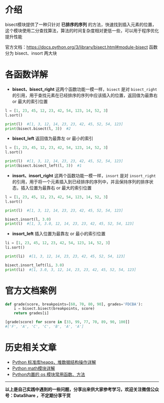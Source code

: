 # 介绍
bisect模块提供了一种只针对 **已排序的序列** 的方法，快速找到插入元素的位置，这个模块使用二分查找算法，算法的时间复杂度相对更低一些，可以用于程序优化提升性能

官方文档：https://docs.python.org/3/library/bisect.html#module-bisect
函数分为 bisect、insort 两大块
# 各函数详解
- **bisect、bisect_right**
这两个函数功能一模一样，`bisect` 是对 `bisect_right` 的引用，用于查找元素在已经排序的序列中应该插入的位置，返回值为最靠右 or 最大的索引位置
```python
l = [1, 23, 45, 12, 23, 42, 54, 123, 14, 52, 3]
l.sort()

print(l)  #[1, 3, 12, 14, 23, 23, 42, 45, 52, 54, 123]
print(bisect.bisect(l, 3))  #2
```

- **bisect_left**
返回值为最靠左 or 最小的索引
```python
l = [1, 23, 45, 12, 23, 42, 54, 123, 14, 52, 3]
l.sort()

print(l)  #[1, 3, 12, 14, 23, 23, 42, 45, 52, 54, 123]
print(bisect.bisect_left(l, 3))  #1
```

- **insort、insort_right**
这两个函数功能一模一样，`insort` 是对 `insort_right` 的引用，用于将一个元素插入到已经排序的序列中，并且保持序列的排序状态，插入位置为最靠右 or 最大的索引位置
```python
l = [1, 23, 45, 12, 23, 42, 54, 123, 14, 52, 3]
l.sort()

print(l)  #[1, 3, 12, 14, 23, 23, 42, 45, 52, 54, 123]

bisect.insort(l, 3.0)
print(l)  #[1, 3, 3.0, 12, 14, 23, 23, 42, 45, 52, 54, 123]
```

- **insort_left**
插入位置为最靠左 or 最小的索引位置
```python
li = [1, 23, 45, 12, 23, 42, 54, 123, 14, 52, 3]
li.sort()

print(li)  #[1, 3, 12, 14, 23, 23, 42, 45, 52, 54, 123]

bisect.insort_left(li, 3.0)
print(li)  #[1, 3.0, 3, 12, 14, 23, 23, 42, 45, 52, 54, 123]
```

# 官方文档案例
```python
def grade(score, breakpoints=[60, 70, 80, 90], grades='FDCBA'):
    i = bisect.bisect(breakpoints, score)
    return grades[i]

[grade(score) for score in [33, 99, 77, 70, 89, 90, 100]]
#['F', 'A', 'C', 'C', 'B', 'A', 'A']
```

# 历史相关文章
- [Python 标准库heapq，堆数据结构操作详解](https://www.jianshu.com/p/9d0287109b90)
- [Python math模块详解](https://www.jianshu.com/p/34ad567ec8ef)
- [Python内置的 os 模块常用函数、方法](https://www.jianshu.com/p/da3fb867471f)

**************************************************************************
**以上是自己实践中遇到的一些问题，分享出来供大家参考学习，欢迎关注微信公众号：DataShare ，不定期分享干货**

